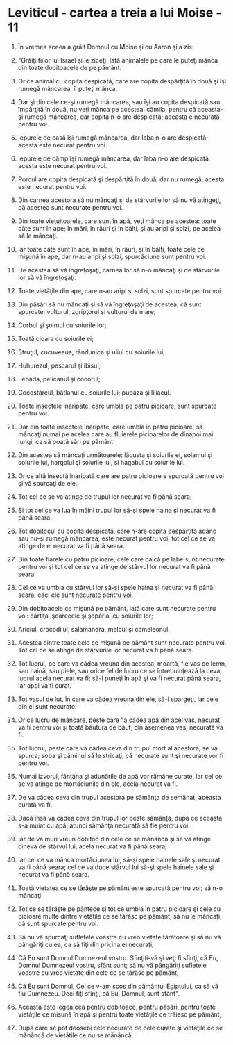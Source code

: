 # Leviticul - cartea a treia a lui Moise - 11

1. În vremea aceea a grăit Domnul cu Moise şi cu Aaron şi a zis: 

2. "Grăiţi fiilor lui Israel şi le ziceţi: Iată animalele pe care le puteţi mânca din toate dobitoacele de pe pământ: 

3. Orice animal cu copita despicată, care are copita despărţită în două şi îşi rumegă mâncarea, îl puteţi mânca. 

4. Dar şi din cele ce-şi rumegă mâncarea, sau îşi au copita despicată sau împărţită în două, nu veţi mânca pe acestea: cămila, pentru că aceasta-şi rumegă mâncarea, dar copita n-o are despicată; aceasta e necurată pentru voi. 

5. Iepurele de casă îşi rumegă mâncarea, dar laba n-o are despicată; acesta este necurat pentru voi. 

6. Iepurele de câmp îşi rumegă mâncarea, dar laba n-o are despicată; acesta este necurat pentru voi. 

7. Porcul are copita despicată şi despărţită în două, dar nu rumegă; acesta este necurat pentru voi. 

8. Din carnea acestora să nu mâncaţi şi de stârvurile lor să nu vă atingeţi, că acestea sunt necurate pentru voi. 

9. Din toate vieţuitoarele, care sunt în apă, veţi mânca pe acestea: toate câte sunt în ape; în mări, în râuri şi în bălţi, şi au aripi şi solzi, pe acelea să le mâncaţi. 

10. Iar toate câte sunt în ape, în mări, în râuri, şi în bălţi, toate cele ce mişună în ape, dar n-au aripi şi solzi, spurcăciune sunt pentru voi. 

11. De acestea să vă îngreţoşaţi, carnea lor să n-o mâncaţi şi de stârvurile lor să vă îngreţoşaţi. 

12. Toate vietăţile din ape, care n-au aripi şi solzi, sunt spurcate pentru voi. 

13. Din păsări să nu mâncaţi şi să vă îngreţoşaţi de acestea, că sunt spurcate: vulturul, zgripţorul şi vulturul de mare; 

14. Corbul şi şoimul cu soiurile lor; 

15. Toată cioara cu soiurile ei; 

16. Struţul, cucuveaua, rândunica şi uliul cu soiurile lui; 

17. Huhurezul, pescarul şi ibisul; 

18. Lebăda, pelicanul şi cocorul; 

19. Cocostârcul, bâtlanul cu soiurile lui; pupăza şi liliacul. 

20. Toate insectele înaripate, care umblă pe patru picioare, sunt spurcate pentru voi. 

21. Dar din toate insectele înaripate, care umblă în patru picioare, să mâncaţi numai pe acelea care au fluierele picioarelor de dinapoi mai lungi, ca să poată sări pe pământ. 

22. Din acestea să mâncaţi următoarele: lăcusta şi soiurile ei, solamul şi soiurile lui, hargolul şi soiurile lui, şi hagabul cu soiurile lui. 

23. Orice altă insectă înaripată care are patru picioare e spurcată pentru voi şi vă spurcaţi de ele. 

24. Tot cel ce se va atinge de trupul lor necurat va fi până seara; 

25. Şi tot cel ce va lua în mâini trupul lor să-şi spele haina şi necurat va fi până seara. 

26. Tot dobitocul cu copita despicată, care n-are copita despărţită adânc sau nu-şi rumegă mâncarea, este necurat pentru voi; tot cel ce se va atinge de el necurat va fi până seara. 

27. Din toate fiarele cu patru picioare, cele care calcă pe labe sunt necurate pentru voi şi tot cel ce se va atinge de stârvul lor necurat va fi până seara. 

28. Cel ce va umbla cu stârvul lor să-şi spele haina şi necurat va fi până seara, căci ele sunt necurate pentru voi. 

29. Din dobitoacele ce mişună pe pământ, iată care sunt necurate pentru voi: cârtiţa, şoarecele şi şopârla, cu soiurile lor; 

30. Ariciul, crocodilul, salamandra, melcul şi cameleonul. 

31. Acestea dintre toate cele ce mişună pe pământ sunt necurate pentru voi. Tot cel ce se atinge de stârvurile lor necurat va fi până seara. 

32. Tot lucrul, pe care va cădea vreuna din acestea, moartă, fie vas de lemn, sau haină, sau piele, sau orice fel de lucru ce se întrebuinţează la ceva, lucrul acela necurat va fi; să-l puneţi în apă şi va fi necurat până seara, iar apoi va fi curat. 

33. Tot vasul de lut, în care va cădea vreuna din ele, să-l spargeţi, iar cele din el sunt necurate. 

34. Orice lucru de mâncare, peste care "a cădea apă din acel vas, necurat va fi pentru voi şi toată băutura de băut, din asemenea vas, necurată va fi. 

35. Tot lucrul, peste care va cădea ceva din trupul mort al acestora, se va spurca; soba şi căminul să le stricaţi, că necurate sunt şi necurate vor fi pentru voi. 

36. Numai izvorul, fântâna şi adunările de apă vor rămâne curate, iar cel ce se va atinge de mortăciunile din ele, acela necurat va fi. 

37. De va cădea ceva din trupul acestora pe sămânţa de semănat, aceasta curată va fi. 

38. Dacă însă va cădea ceva din trupul lor peste sămânţă, după ce aceasta s-a muiat cu apă, atunci sămânţa necurată să fie pentru voi. 

39. Iar de va muri vreun dobitoc din cele ce se mănâncă şi se va atinge cineva de stârvul lui, acela necurat va fi până seara; 

40. Iar cel ce va mânca mortăciunea lui, să-şi spele hainele sale şi necurat va fi până seara; cel ce va duce stârvul lui să-şi spele hainele sale şi necurat va fi până seara. 

41. Toată vietatea ce se târăşte pe pământ este spurcată pentru voi; să n-o mâncaţi. 

42. Tot ce se târăşte pe pântece şi tot ce umblă în patru picioare şi cele cu picioare multe dintre vietăţile ce se târăsc pe pământ, să nu le mâncaţi, că sunt spurcate pentru voi. 

43. Să nu vă spurcaţi sufletele voastre cu vreo vietate târâtoare şi să nu vă pângăriţi cu ea, ca să fiţi din pricina ei necuraţi, 

44. Că Eu sunt Domnul Dumnezeul vostru. Sfinţiţi-vă şi veţi fi sfinţi, că Eu, Domnul Dumnezeul vostru, sfânt sunt; să nu vă pângăriţi sufletele voastre cu vreo vietate din cele ce se târăsc pe pământ, 

45. Că Eu sunt Domnul, Cel ce v-am scos din pământul Egiptului, ca să vă fiu Dumnezeu. Deci fiţi sfinţi, că Eu, Domnul, sunt sfânt". 

46. Aceasta este legea cea pentru dobitoace, pentru păsări, pentru toate vietăţile ce mişună în apă şi pentru toate vietăţile ce trăiesc pe pământ, 

47. După care se pot deosebi cele necurate de cele curate şi vietăţile ce se mănâncă de vietătile ce nu se mănâncă. 

